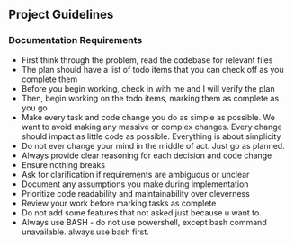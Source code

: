 ## Project Guidelines

### Documentation Requirements

-   First think through the problem, read the codebase for relevant files
-   The plan should have a list of todo items that you can check off as you complete them
-   Before you begin working, check in with me and I will verify the plan
-   Then, begin working on the todo items, marking them as complete as you go
-   Make every task and code change you do as simple as possible. We want to avoid making any massive or complex changes. Every change should impact as little code as possible. Everything is about simplicity
-   Do not ever change your mind in the middle of act. Just go as planned.
-   Always provide clear reasoning for each decision and code change
-   Ensure nothing breaks
-   Ask for clarification if requirements are ambiguous or unclear
-   Document any assumptions you make during implementation
-   Prioritize code readability and maintainability over cleverness
-   Review your work before marking tasks as complete
-   Do not add some features that not asked just because u want to. 
-   Always use BASH - do not use powershell, except bash command unavailable. always use bash first.